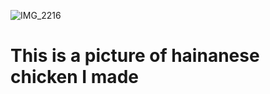 ![IMG_2216](https://github.com/user-attachments/assets/4c04aade-72ec-40b9-80ab-66f5fe4d71bb)
# This is a picture of hainanese chicken I made
